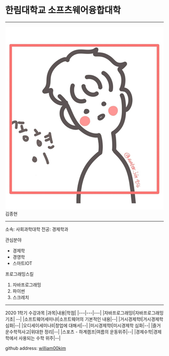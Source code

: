 # 한림대학교 소프츠웨어융합대학
---
![이력서사진](kjh.jpg)
김종현

---

소속: 사회과학대학
전공: 경제학과

관심분야
* 경제학
* 경영학
* 스마트IOT

프로그래밍스킬
1. 자바프로그래밍
2. 파이썬
3. 스크레치


--------------
2020 1학기 수강과목
|과목|내용|학점|
|---|---|---|
|자바프로그래밍I|자바프로그래밍 기초| --|
|소프트웨어세미나I|소프트웨어의 기본적인 내용|--|
|거시경제학I|거시경제학 심화|--|
|오디세이세미나II|창업에 대해서|--|
|미시경제학I|미시경제학 심화|--|
|즐거운수학적사고|위대한 정리|--|
|스포츠 - 하계캠프|여름의 운동위주|--|
|경제수학|경제학에서 사용되는 수학 위주|--|

github address: [william00kim][github]

[github]: http://github.com/william00kim
